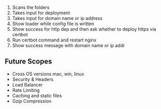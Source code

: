 1. Scans the folders
2. Takes input for deployment
3. Takes input for domain name or ip address
4. Show loader while config file is written
5. Show success for http dep and then ask whether to deploy https via certbot
6. Run certbot command and restart nginx
7. Show success message with domain name or ip addr


## Future Scopes
- Cross OS versions mac, win, linux
- Security & Headers
- Load Balancer
- Rate Limiting
- Caching and static files
- Gzip Compression